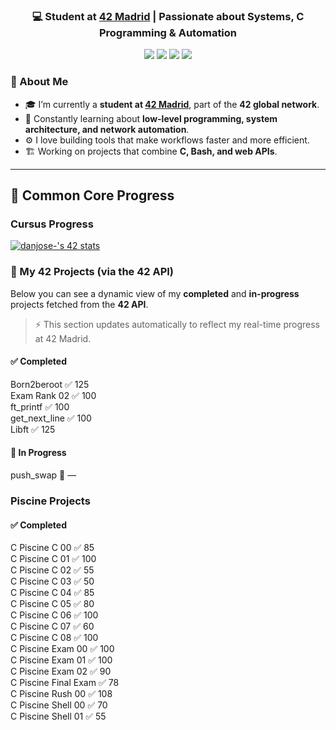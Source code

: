 <h3 align="center">💻 Student at <a href="https://www.42madrid.com/" target="_blank">42 Madrid</a> | Passionate about Systems, C Programming & Automation</h3>
<!-- Badges -->
<p align="center">
  <img src="https://img.shields.io/badge/C%20Language-00599C?style=for-the-badge&logo=c&logoColor=white" />
  <img src="https://img.shields.io/badge/Linux-FCC624?style=for-the-badge&logo=linux&logoColor=black" />
  <img src="https://img.shields.io/badge/Shell_Scripting-121011?style=for-the-badge&logo=gnu-bash&logoColor=white" />
  <img src="https://img.shields.io/badge/42%20Network-000000?style=for-the-badge&logo=42&logoColor=white" />
</p>

### 🚀 About Me

- 🎓 I’m currently a **student at [42 Madrid](https://www.42madrid.com/)**, part of the **42 global network**.  
- 🧠 Constantly learning about **low-level programming, system architecture, and network automation**.  
- ⚙️ I love building tools that make workflows faster and more efficient.  
- 🏗️ Working on projects that combine **C, Bash, and web APIs**.  

---

## 🚀 Common Core Progress

### Cursus Progress

<a href="https://github.com/oakoudad/badge42"><img src="https://badge.mediaplus.ma/colorfulwaves/danjose-?1337Badge=off&UM6P=off" alt="danjose-'s 42 stats" /></a>

### 📂 My 42 Projects (via the 42 API)

Below you can see a dynamic view of my **completed** and **in-progress** projects fetched from the **42 API**.

> ⚡ This section updates automatically to reflect my real-time progress at 42 Madrid.

<!-- CURSUS START -->
<h4>✅ Completed</h4>
<div style='display:flex; flex-direction:column; gap:6px;'>
Born2beroot   ✅ 125<br>
Exam Rank 02   ✅ 100<br>
ft_printf   ✅ 100<br>
get_next_line   ✅ 100<br>
Libft   ✅ 125<br>
</div>
<h4>🚧 In Progress</h4>
<div style='display:flex; flex-direction:column; gap:6px;'>
push_swap   🚧 —<br>
</div>
<!-- CURSUS END -->

### Piscine Projects
<!-- PISCINE START -->
<h4>✅ Completed</h4>
<div style='display:flex; flex-direction:column; gap:6px;'>
C Piscine C 00   ✅ 85<br>
C Piscine C 01   ✅ 100<br>
C Piscine C 02   ✅ 55<br>
C Piscine C 03   ✅ 50<br>
C Piscine C 04   ✅ 85<br>
C Piscine C 05   ✅ 80<br>
C Piscine C 06   ✅ 100<br>
C Piscine C 07   ✅ 60<br>
C Piscine C 08   ✅ 100<br>
C Piscine Exam 00   ✅ 100<br>
C Piscine Exam 01   ✅ 100<br>
C Piscine Exam 02   ✅ 90<br>
C Piscine Final Exam   ✅ 78<br>
C Piscine Rush 00   ✅ 108<br>
C Piscine Shell 00   ✅ 70<br>
C Piscine Shell 01   ✅ 55<br>
</div>
<!-- PISCINE END -->

